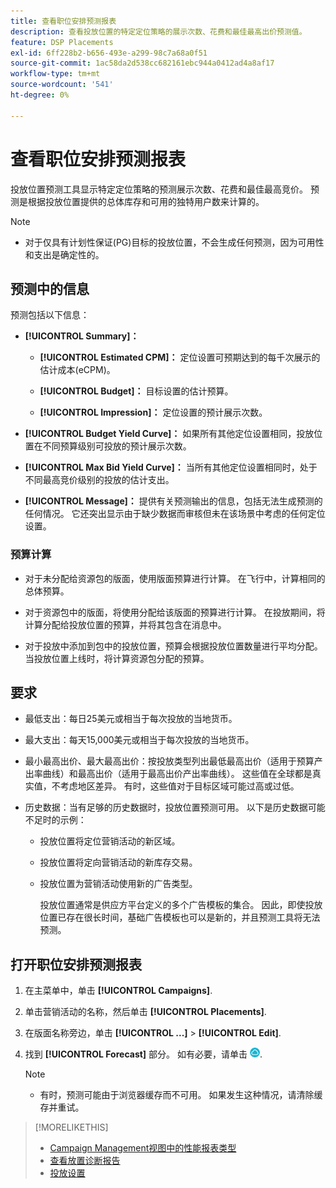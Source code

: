 ```yaml
---
title: 查看职位安排预测报表
description: 查看投放位置的特定定位策略的展示次数、花费和最佳最高出价预测值。
feature: DSP Placements
exl-id: 6ff228b2-b656-493e-a299-98c7a68a0f51
source-git-commit: 1ac58da2d538cc682161ebc944a0412ad4a8af17
workflow-type: tm+mt
source-wordcount: '541'
ht-degree: 0%

---
```


# 查看职位安排预测报表

<!-- Does this really belong in the Campaign Management > Reports section or in the Placements section? -->

投放位置预测工具显示特定定位策略的预测展示次数、花费和最佳最高竞价。 预测是根据投放位置提供的总体库存和可用的独特用户数来计算的。

>[!NOTE]
>
>* 对于仅具有计划性保证(PG)目标的投放位置，不会生成任何预测，因为可用性和支出是确定性的。

## 预测中的信息

预测包括以下信息：

* **[!UICONTROL Summary]：**

   * **[!UICONTROL Estimated CPM]：** 定位设置可预期达到的每千次展示的估计成本(eCPM)。

   * **[!UICONTROL Budget]：** 目标设置的估计预算。

   * **[!UICONTROL Impression]：** 定位设置的预计展示次数。

* **[!UICONTROL Budget Yield Curve]：** 如果所有其他定位设置相同，投放位置在不同预算级别可投放的预计展示次数。

* **[!UICONTROL Max Bid Yield Curve]：** 当所有其他定位设置相同时，处于不同最高竞价级别的投放的估计支出。

* **[!UICONTROL Message]：** 提供有关预测输出的信息，包括无法生成预测的任何情况。 它还突出显示由于缺少数据而审核但未在该场景中考虑的任何定位设置。

### 预算计算

* 对于未分配给资源包的版面，使用版面预算进行计算。 在飞行中，计算相同的总体预算。

* 对于资源包中的版面，将使用分配给该版面的预算进行计算。 在投放期间，将计算分配给投放位置的预算，并将其包含在消息中。

* 对于投放中添加到包中的投放位置，预算会根据投放位置数量进行平均分配。 当投放位置上线时，将计算资源包分配的预算。

## 要求

* 最低支出：每日25美元或相当于每次投放的当地货币。

* 最大支出：每天15,000美元或相当于每次投放的当地货币。

* 最小最高出价、最大最高出价：按投放类型列出最低最高出价（适用于预算产出率曲线）和最高出价（适用于最高出价产出率曲线）。 这些值在全球都是真实值，不考虑地区差异。 有时，这些值对于目标区域可能过高或过低。

* 历史数据：当有足够的历史数据时，投放位置预测可用。 以下是历史数据可能不足时的示例：

   * 投放位置将定位营销活动的新区域。

   * 投放位置将定向营销活动的新库存交易。

   * 投放位置为营销活动使用新的广告类型。

     投放位置通常是供应方平台定义的多个广告模板的集合。 因此，即使投放位置已存在很长时间，基础广告模板也可以是新的，并且预测工具将无法预测。

## 打开职位安排预测报表

1. 在主菜单中，单击 **[!UICONTROL Campaigns]**.

1. 单击营销活动的名称，然后单击 **[!UICONTROL Placements]**.

1. 在版面名称旁边，单击  **[!UICONTROL ...]** > **[!UICONTROL Edit]**.

1. 找到 **[!UICONTROL Forecast]** 部分。 如有必要，请单击 ![预测](/help/dsp/assets/placement-forecast.png).

   >[!NOTE]
   >
   >* 有时，预测可能由于浏览器缓存而不可用。 如果发生这种情况，请清除缓存并重试。

>[!MORELIKETHIS]
>
>* [Campaign Management视图中的性能报表类型](campaign-reports-about.md)
>* [查看放置诊断报告](/help/dsp/campaign-management/reports/placement-diagnostics.md)
>* [投放设置](/help/dsp/campaign-management/placements/placement-settings.md)
